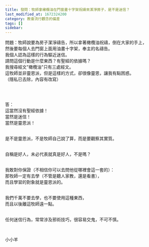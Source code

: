 ```yaml
---
title: 發問：牧師拿橄欖油在門窗畫十字架祝禱來潔淨房子，是不是迷信？
last_modified_at: 1672324200
category: 教會流行觀念的偏差
tags: []
sidebar: 
---
```


<p>問題：牧師說要為房子潔淨禱告，所以拿著橄欖油祝禱，倒在大家的手上，<br>
然後要每個人去門窗上面用油畫十字架，奉主的名禱告。<br>
我個人認為這樣的行為驅近迷信。<br>
請問這個行動是什麼東西？有聖經的依據嗎？<br>
我搜尋經文"橄欖油"只有三處經文。<br>
這牧師並非靈恩派，但是這樣的方式，卻很像靈恩，讓我有點困惑。<br>
（隱私已去除，內容有改寫）</p>

<p>&nbsp;</p>

<p><br>
答：<br>
這當然沒有聖經依據！<br>
當然是迷信！<br>
當然是靈恩派！</p>

<p><br>
是不是靈恩派，不是牧師自己說了算，而是要觀察其實質。<br>
&nbsp;</p>

<p>自稱是好人，未必代表就真是好人，不是嗎？</p>

<p>&nbsp;<br>
我敢對你保證（不相信你可以去問他從哪裡會這一套的）：<br>
那牧師一定有去學（不管是聽人家教，還是看書），<br>
而且學習的對象就是靈恩派的。</p>

<p><br>
我們千萬不要去學，也不要使用這種東西，<br>
而且以後離這牧師遠一點。</p>

<p><br>
任何迷信行為，常常涉及邪術技巧，很容易交鬼，不可不慎。</p>

<p>&nbsp;</p>

<p>小小羊</p>

<p>&nbsp;</p>
